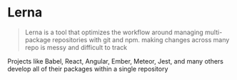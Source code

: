 # Lerna

> Lerna is a tool that optimizes the workflow around managing multi-package repositories with git and npm.
making changes across many repo is messy and difficult to track

Projects like Babel, React, Angular, Ember, Meteor, Jest, and many others develop all of their packages within a single repository